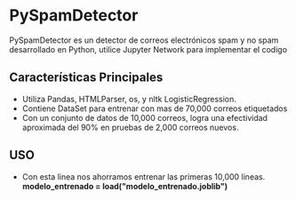 # PySpamDetector

PySpamDetector es un detector de correos electrónicos spam y no spam desarrollado en Python, utilice Jupyter Network para implementar el codigo

## Características Principales
- Utiliza Pandas, HTMLParser, os, y nltk LogisticRegression.
- Contiene DataSet para entrenar con mas de 70,000 correos etiquetados
- Con un conjunto de datos de 10,000 correos, logra una efectividad aproximada del 90% en pruebas de 2,000 correos nuevos.


## USO
- Con esta linea nos ahorramos entrenar las primeras 10,000 lineas. **modelo_entrenado = load("modelo_entrenado.joblib")** 
